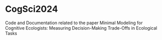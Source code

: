 # CogSci2024
Code and Documentation related to the paper Minimal Modeling for Cognitive Ecologists: Measuring Decision-Making Trade-Offs in Ecological Tasks
